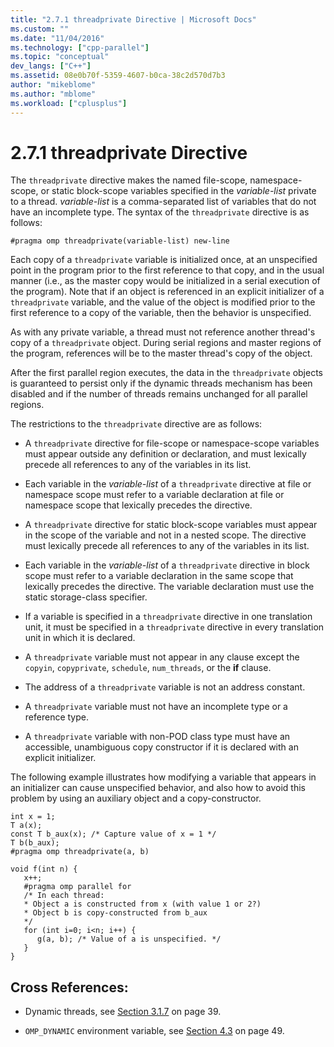 ```yaml
---
title: "2.7.1 threadprivate Directive | Microsoft Docs"
ms.custom: ""
ms.date: "11/04/2016"
ms.technology: ["cpp-parallel"]
ms.topic: "conceptual"
dev_langs: ["C++"]
ms.assetid: 08e0b70f-5359-4607-b0ca-38c2d570d7b3
author: "mikeblome"
ms.author: "mblome"
ms.workload: ["cplusplus"]
---
```

# 2.7.1 threadprivate Directive
The `threadprivate` directive makes the named file-scope, namespace-scope, or static block-scope variables specified in the *variable-list* private to a thread. *variable-list* is a comma-separated list of variables that do not have an incomplete type. The syntax of the `threadprivate` directive is as follows:  
  
```  
#pragma omp threadprivate(variable-list) new-line  
```  
  
 Each copy of a `threadprivate` variable is initialized once, at an unspecified point in the program prior to the first reference to that copy, and in the usual manner (i.e., as the master copy would be initialized in a serial execution of the program). Note that if an object is referenced in an explicit initializer of a `threadprivate` variable, and the value of the object is modified prior to the first reference to a copy of the variable, then the behavior is unspecified.  
  
 As with any private variable, a thread must not reference another thread's copy of a `threadprivate` object. During serial regions and master regions of the program, references will be to the master thread's copy of the object.  
  
 After the first parallel region executes, the data in the `threadprivate` objects is  guaranteed to persist only if the dynamic threads mechanism has been disabled and if the number of threads remains unchanged for all parallel regions.  
  
 The restrictions to the `threadprivate` directive are as follows:  
  
-   A `threadprivate` directive for file-scope or namespace-scope variables must appear outside any definition or declaration, and must lexically precede all references to any of the variables in its list.  
  
-   Each variable in the *variable-list* of a `threadprivate` directive at file or namespace scope must refer to a variable declaration at file or namespace scope that lexically precedes the directive.  
  
-   A `threadprivate` directive for static block-scope variables must appear in the scope of the variable and not in a nested scope. The directive must lexically precede all references to any of the variables in its list.  
  
-   Each variable in the *variable-list* of a `threadprivate` directive in block scope must refer to a variable declaration in the same scope that lexically precedes the directive. The variable declaration must use the static storage-class specifier.  
  
-   If a variable is specified in a `threadprivate` directive in one translation unit, it must be specified in a `threadprivate` directive in every translation unit in which it is declared.  
  
-   A `threadprivate` variable must not appear in any clause except the `copyin`, `copyprivate`, `schedule`, `num_threads`, or the **if** clause.  
  
-   The address of a `threadprivate` variable is not an address constant.  
  
-   A `threadprivate` variable must not have an incomplete type or a reference type.  
  
-   A `threadprivate` variable with non-POD class type must have an accessible, unambiguous copy constructor if it is declared with an explicit initializer.  
  
 The following example illustrates how modifying a variable that appears in an initializer can cause unspecified behavior, and also how to avoid this problem by using an auxiliary object and a copy-constructor.  
  
```  
int x = 1;  
T a(x);  
const T b_aux(x); /* Capture value of x = 1 */  
T b(b_aux);  
#pragma omp threadprivate(a, b)  
  
void f(int n) {  
   x++;  
   #pragma omp parallel for  
   /* In each thread:  
   * Object a is constructed from x (with value 1 or 2?)  
   * Object b is copy-constructed from b_aux  
   */  
   for (int i=0; i<n; i++) {  
      g(a, b); /* Value of a is unspecified. */  
   }  
}  
```  
  
## Cross References:  
  
-   Dynamic threads, see [Section 3.1.7](../../parallel/openmp/3-1-7-omp-set-dynamic-function.md) on page 39.  
  
-   `OMP_DYNAMIC` environment variable, see [Section 4.3](../../parallel/openmp/4-3-omp-dynamic.md) on page 49.